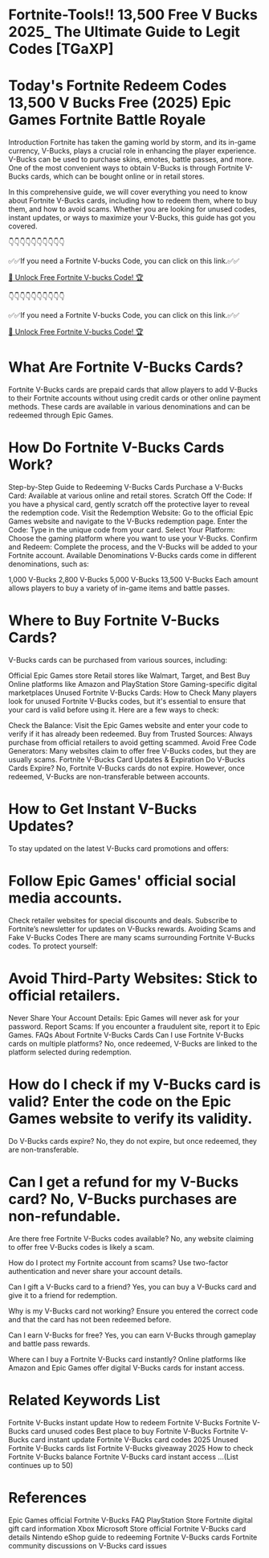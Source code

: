 # Fortnite-Tools!! 13,500 Free V Bucks 2025_ The Ultimate Guide to Legit Codes [TGaXP]


# Today's Fortnite Redeem Codes 13,500 V Bucks Free (2025) Epic Games Fortnite Battle Royale

Introduction Fortnite has taken the gaming world by storm, and its in-game currency, V-Bucks, plays a crucial role in enhancing the player experience. V-Bucks can be used to purchase skins, emotes, battle passes, and more. One of the most convenient ways to obtain V-Bucks is through Fortnite V-Bucks cards, which can be bought online or in retail stores.

In this comprehensive guide, we will cover everything you need to know about Fortnite V-Bucks cards, including how to redeem them, where to buy them, and how to avoid scams. Whether you are looking for unused codes, instant updates, or ways to maximize your V-Bucks, this guide has got you covered.

👇👇👇👇👇👇👇👇👇👇

✅✅If you need a Fortnite V-bucks Code, you can click on this link.✅✅

[🚀 Unlock Free Fortnite V-bucks Code! 🏆](https://shorter.me/W-reX)

👇👇👇👇👇👇👇👇👇👇

✅✅If you need a Fortnite V-bucks Code, you can click on this link.✅✅

[🚀 Unlock Free Fortnite V-bucks Code! 🏆](https://shorter.me/W-reX)

# What Are Fortnite V-Bucks Cards?
Fortnite V-Bucks cards are prepaid cards that allow players to add V-Bucks to their Fortnite accounts without using credit cards or other online payment methods. These cards are available in various denominations and can be redeemed through Epic Games.

# How Do Fortnite V-Bucks Cards Work?
Step-by-Step Guide to Redeeming V-Bucks Cards Purchase a V-Bucks Card: Available at various online and retail stores. Scratch Off the Code: If you have a physical card, gently scratch off the protective layer to reveal the redemption code. Visit the Redemption Website: Go to the official Epic Games website and navigate to the V-Bucks redemption page. Enter the Code: Type in the unique code from your card. Select Your Platform: Choose the gaming platform where you want to use your V-Bucks. Confirm and Redeem: Complete the process, and the V-Bucks will be added to your Fortnite account. Available Denominations V-Bucks cards come in different denominations, such as:

1,000 V-Bucks 2,800 V-Bucks 5,000 V-Bucks 13,500 V-Bucks Each amount allows players to buy a variety of in-game items and battle passes.

# Where to Buy Fortnite V-Bucks Cards?
V-Bucks cards can be purchased from various sources, including:

Official Epic Games store
Retail stores like Walmart, Target, and Best Buy Online platforms like Amazon and PlayStation Store Gaming-specific digital marketplaces Unused Fortnite V-Bucks Cards: How to Check Many players look for unused Fortnite V-Bucks codes, but it's essential to ensure that your card is valid before using it. Here are a few ways to check:

Check the Balance: Visit the Epic Games website and enter your code to verify if it has already been redeemed.
Buy from Trusted Sources: Always purchase from official retailers to avoid getting scammed. Avoid Free Code Generators: Many websites claim to offer free V-Bucks codes, but they are usually scams. Fortnite V-Bucks Card Updates & Expiration Do V-Bucks Cards Expire? No, Fortnite V-Bucks cards do not expire. However, once redeemed, V-Bucks are non-transferable between accounts.

# How to Get Instant V-Bucks Updates?
To stay updated on the latest V-Bucks card promotions and offers:

# Follow Epic Games' official social media accounts.
Check retailer websites for special discounts and deals. Subscribe to Fortnite’s newsletter for updates on V-Bucks rewards. Avoiding Scams and Fake V-Bucks Codes There are many scams surrounding Fortnite V-Bucks codes. To protect yourself:

# Avoid Third-Party Websites: Stick to official retailers.
Never Share Your Account Details: Epic Games will never ask for your password. Report Scams: If you encounter a fraudulent site, report it to Epic Games. FAQs About Fortnite V-Bucks Cards Can I use Fortnite V-Bucks cards on multiple platforms? No, once redeemed, V-Bucks are linked to the platform selected during redemption.

# How do I check if my V-Bucks card is valid? Enter the code on the Epic Games website to verify its validity.
Do V-Bucks cards expire? No, they do not expire, but once redeemed, they are non-transferable.

# Can I get a refund for my V-Bucks card? No, V-Bucks purchases are non-refundable.

Are there free Fortnite V-Bucks codes available? No, any website claiming to offer free V-Bucks codes is likely a scam.

How do I protect my Fortnite account from scams? Use two-factor authentication and never share your account details.

Can I gift a V-Bucks card to a friend? Yes, you can buy a V-Bucks card and give it to a friend for redemption.

Why is my V-Bucks card not working? Ensure you entered the correct code and that the card has not been redeemed before.

Can I earn V-Bucks for free? Yes, you can earn V-Bucks through gameplay and battle pass rewards.

Where can I buy a Fortnite V-Bucks card instantly? Online platforms like Amazon and Epic Games offer digital V-Bucks cards for instant access.

# Related Keywords List
Fortnite V-Bucks instant update How to redeem Fortnite V-Bucks Fortnite V-Bucks card unused codes Best place to buy Fortnite V-Bucks Fortnite V-Bucks card instant update Fortnite V-Bucks card codes 2025 Unused Fortnite V-Bucks cards list Fortnite V-Bucks giveaway 2025 How to check Fortnite V-Bucks balance Fortnite V-Bucks card instant access ...(List continues up to 50)

# References
Epic Games official Fortnite V-Bucks FAQ PlayStation Store Fortnite digital gift card information Xbox Microsoft Store official Fortnite V-Bucks card details Nintendo eShop guide to redeeming Fortnite V-Bucks cards Fortnite community discussions on V-Bucks card issues

